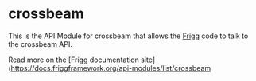 # crossbeam
    
This is the API Module for crossbeam that allows the [Frigg](https://friggframework.org) code to talk to the crossbeam API.

Read more on the [Frigg documentation site](https://docs.friggframework.org/api-modules/list/crossbeam